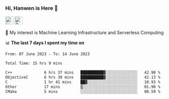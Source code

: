 ### Hi, Hanwen is Here 👋
<p>
	<a href="https://www.linkedin.com/in/liu-hanwen/"><img src="https://img.shields.io/badge/@hanwen-0A66C2?style=flat&logo=LinkedIn&logoColor=white" alt="Linkedin"  height="25px"/></a> 
	<a href="https://scholar.google.com/citations?user=HDF0su0AAAAJ"><img src="https://img.shields.io/badge/scholar-4385FE.svg?&style=plastic&logo=google-scholar&logoColor=white" alt="Google Scholar" height="25px"> </a>
</p>
🌱 My interest is Machine Learning Infrastructure and Serverless Computing

📊 **The last 7 days I spent my time on** 
<!--START_SECTION:waka-->

```txt
From: 07 June 2023 - To: 14 June 2023

Total Time: 15 hrs 9 mins

C++              6 hrs 37 mins   ██████████▓░░░░░░░░░░░░░░   42.90 %
ObjectiveC       6 hrs 30 mins   ██████████▓░░░░░░░░░░░░░░   42.13 %
C                1 hr 41 mins    ██▓░░░░░░░░░░░░░░░░░░░░░░   10.93 %
Other            17 mins         ▒░░░░░░░░░░░░░░░░░░░░░░░░   01.90 %
CMake            5 mins          ░░░░░░░░░░░░░░░░░░░░░░░░░   00.59 %
```

<!--END_SECTION:waka-->


<!--
**david990917/david990917** is a ✨ _special_ ✨ repository because its `README.md` (this file) appears on your GitHub profile.

Here are some ideas to get you started:

- 🔭 I’m currently working on ...
- 🌱 I’m currently learning ...
- 👯 I’m looking to collaborate on ...
- 🤔 I’m looking for help with ...
- 💬 Ask me about ...
- 📫 How to reach me: ...
- 😄 Pronouns: ...
- ⚡ Fun fact: ...
-->

